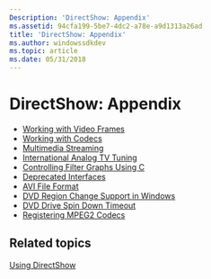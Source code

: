 ```yaml
---
Description: 'DirectShow: Appendix'
ms.assetid: 94cfa199-5be7-4dc2-a78e-a9d1313a26ad
title: 'DirectShow: Appendix'
ms.author: windowssdkdev
ms.topic: article
ms.date: 05/31/2018
---
```


# DirectShow: Appendix

-   [Working with Video Frames](working-with-video-frames.md)
-   [Working with Codecs](working-with-codecs.md)
-   [Multimedia Streaming](multimedia-streaming.md)
-   [International Analog TV Tuning](international-analog-tv-tuning.md)
-   [Controlling Filter Graphs Using C](controlling-filter-graphs-using-c.md)
-   [Deprecated Interfaces](deprecated-interfaces.md)
-   [AVI File Format](avi-file-format.md)
-   [DVD Region Change Support in Windows](dvd-region-change-support-in-windows.md)
-   [DVD Drive Spin Down Timeout](dvd-drive-spin-down-timeout.md)
-   [Registering MPEG2 Codecs](registering-mpeg2-codecs.md)

## Related topics

<dl> <dt>

[Using DirectShow](using-directshow.md)
</dt> </dl>

 

 



